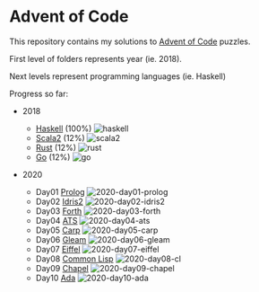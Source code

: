 # Advent of Code

This repository contains my solutions to [Advent of Code](https://adventofcode.com) puzzles.

First level of folders represents year (ie. 2018).

Next levels represent programming languages (ie. Haskell)

Progress so far:

- 2018

  - [Haskell](https://www.haskell.org/) (100%) ![haskell](https://github.com/lambda-mike/aoc/workflows/haskell/badge.svg?branch=master)
  - [Scala2](https://scala-lang.org/) (12%) ![scala2](https://github.com/lambda-mike/aoc/workflows/scala2/badge.svg?branch=master)
  - [Rust](https://www.rust-lang.org/) (12%) ![rust](https://github.com/lambda-mike/aoc/workflows/rust/badge.svg?branch=master)
  - [Go](https://golang.org/) (12%) ![go](https://github.com/lambda-mike/aoc/workflows/go/badge.svg)
  
- 2020

  - Day01 [Prolog](http://gprolog.org/) ![2020-day01-prolog](https://github.com/lambda-mike/aoc/workflows/2020-day01-prolog/badge.svg?branch=master)
  - Day02 [Idris2](https://github.com/idris-lang/Idris2) ![2020-day02-idris2](https://github.com/lambda-mike/aoc/workflows/2020-day02-idris2/badge.svg?branch=master)
  - Day03 [Forth](https://www.gnu.org/software/gforth/) ![2020-day03-forth](https://github.com/lambda-mike/aoc/workflows/2020-day03-forth/badge.svg?branch=master)
  - Day04 [ATS](http://www.ats-lang.org/) ![2020-day04-ats](https://github.com/lambda-mike/aoc/workflows/2020-day04-ats/badge.svg?branch=master)
  - Day05 [Carp](https://github.com/carp-lang/carp) ![2020-day05-carp](https://github.com/lambda-mike/aoc/workflows/2020-day05-carp/badge.svg?branch=master)
  - Day06 [Gleam](https://gleam.run/) ![2020-day06-gleam](https://github.com/lambda-mike/aoc/workflows/2020-day06-gleam/badge.svg?branch=master)
  - Day07 [Eiffel](https://www.liberty-eiffel.org) ![2020-day07-eiffel](https://github.com/lambda-mike/aoc/workflows/2020-day07-eiffel/badge.svg?branch=master)
  - Day08 [Common Lisp](https://lisp-lang.org) ![2020-day08-cl](https://github.com/lambda-mike/aoc/workflows/2020-day08-cl/badge.svg?branch=master)
  - Day09 [Chapel](https://chapel-lang.org) ![2020-day09-chapel](https://github.com/lambda-mike/aoc/workflows/2020-day09-chapel/badge.svg?branch=master)
  - Day10 [Ada](https://www.adacore.com/about-ada) ![2020-day10-ada](https://github.com/lambda-mike/aoc/workflows/2020-day10-ada/badge.svg?branch=master)
